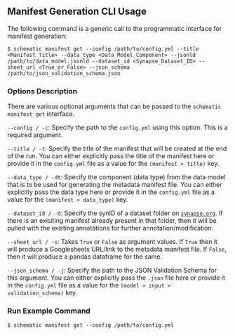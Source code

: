 ## Manifest Generation CLI Usage

The following command is a generic call to the programmatic interface for manifest generation:

```$ schematic manifest get --config /path/to/config.yml --title <Manifest_Title> --data_type <Data_Model_Component> --jsonld /path/to/data_model.jsonld --dataset_id <Synapse_Dataset_ID> --sheet_url <True_or_False> --json_schema /path/to/json_validation_schema.json```

### Options Description

There are various optional arguments that can be passed to the `schematic manifest get` interface.

`--config / -c`: Specify the path to the `config.yml` using this option. This is a required argument.

`--title / -t`: Specify the title of the manifest that will be created at the end of the run. You can either explicitly pass the title of the manifest here or provide it in the `config.yml` file as a value for the `(manifest > title)` key.

`--data_type / -dt`: Specify the component (data type) from the data model that is to be used for generating the metadata manifest file. You can either explicitly pass the data type here or provide it in the `config.yml` file as a value for the `(manifest > data_type)` key.

`--dataset_id / -d`: Specify the synID of a dataset folder on [`synapse.org`](https://www.synapse.org/). If there is an exisiting manifest already present in that folder, then it will be pulled with the existing annotations for further annotation/modification. 

`--sheet_url / -s`: Takes `True` or `False` as argument values. If `True` then it will produce a Googlesheets URL/link to the metadata manifest file. If `False`, then it will produce a pandas dataframe for the same.

`--json_schema / -j`: Specify the path to the JSON Validation Schema for this argument. You can either explicitly pass the `.json` file here or provide it in the `config.yml` file as a value for the `(model > input > validation_schema)` key.

### Run Example Command

```$ schematic manifest get --config /path/to/config.yml```
